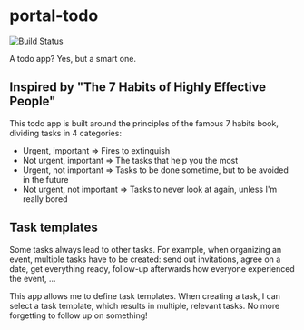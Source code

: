 # portal-todo
[![Build Status](https://server.stijnhooft.be/jenkins/buildStatus/icon?job=portal-todo/master)](https://server.stijnhooft.be/jenkins/job/portal-todo/job/master/)

A todo app? Yes, but a smart one.

## Inspired by "The 7 Habits of Highly Effective People"
This todo app is built around the principles of the famous 7 habits book, dividing tasks in 4 categories:

* Urgent, important             => Fires to extinguish
* Not urgent, important         => The tasks that help you the most
* Urgent, not important         => Tasks to be done sometime, but to be avoided in the future
* Not urgent, not important     => Tasks to never look at again, unless I'm really bored

## Task templates
Some tasks always lead to other tasks.
For example, when organizing an event, multiple tasks have to be created: send out invitations, agree on a date, get everything ready, follow-up afterwards how everyone experienced the event, ...

This app allows me to define task templates. When creating a task, I can select a task template, which results in multiple, relevant tasks.
No more forgetting to follow up on something!